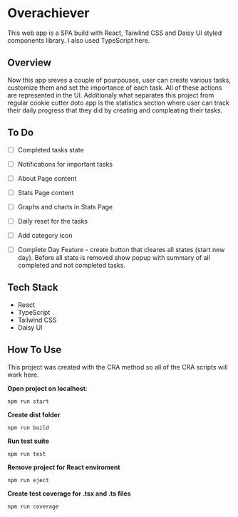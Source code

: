 # **Overachiever**

This web app is a SPA build with React, Taiwlind CSS and Daisy UI styled components library. I also used TypeScript here.

## **Overview**

Now this app sreves a couple of pourpouses, user can create various tasks, customize them and set the importance of each task. All of these actions are represented in the UI. Additionaly what separates this project from regular cookie cutter doto app is the statistics section where user can track their daily progress that they did by creating and compleating their tasks.

## **To Do**

- [ ] Completed tasks state
- [ ] Notifications for important tasks
- [ ] About Page content
- [ ] Stats Page content
- [ ] Graphs and charts in Stats Page
- [ ] Daily reset for the tasks
- [ ] Add category icon

- [ ] Complete Day Feature - create button that cleares all states (start new day). Before all state is removed show popup with summary of all completed and not completed tasks.

## **Tech Stack**

- React
- TypeScript
- Tailwind CSS
- Daisy UI

## **How To Use**

This project was created with the CRA method so all of the CRA scripts will work here.

**Open project on localhost**:

```npm
npm run start
```

**Create dist folder**

```npm
npm run build
```

**Run test suite**

```npm
npm run test
```

**Remove project for React enviroment**

```npm
npm run eject
```

**Create test coverage for .tsx and .ts files**

```npm
npm run coverage
```

